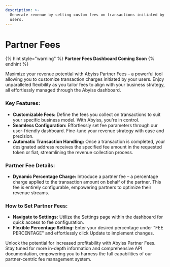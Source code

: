 ```yaml
---
description: >-
  Generate revenue by setting custom fees on transactions initiated by your
  users.
---
```


# Partner Fees

{% hint style="warning" %}
**Partner Fees Dashboard Coming Soon**
{% endhint %}

Maximize your revenue potential with Abyiss Partner Fees – a powerful tool allowing you to customize transaction charges initiated by your users. Enjoy unparalleled flexibility as you tailor fees to align with your business strategy, all effortlessly managed through the Abyiss dashboard.

### **Key Features:**

* **Customizable Fees:** Define the fees you collect on transactions to suit your specific business model. With Abyiss, you're in control.
* **Seamless Configuration:** Effortlessly set fee parameters through our user-friendly dashboard. Fine-tune your revenue strategy with ease and precision.
* **Automatic Transaction Handling:** Once a transaction is completed, your designated address receives the specified fee amount in the requested token or fiat, streamlining the revenue collection process.

### **Partner Fee Details:**

* **Dynamic Percentage Charge:** Introduce a partner fee – a percentage charge applied to the transaction amount on behalf of the partner. This fee is entirely configurable, empowering partners to optimize their revenue streams.

### **How to Set Partner Fees:**

* **Navigate to Settings:** Utilize the Settings page within the dashboard for quick access to fee configuration.
* **Flexible Percentage Setting:** Enter your desired percentage under "FEE PERCENTAGE" and effortlessly click Update to implement changes.

Unlock the potential for increased profitability with Abyiss Partner Fees. Stay tuned for more in-depth information and comprehensive API documentation, empowering you to harness the full capabilities of our partner-centric fee management system.

